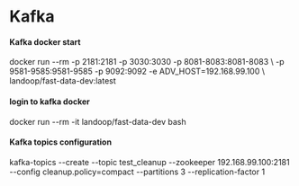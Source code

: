 # Kafka
<h4> Kafka docker start </h4> 
docker run --rm -p 2181:2181 -p 3030:3030 -p 8081-8083:8081-8083 \
         -p 9581-9585:9581-9585 -p 9092:9092 -e ADV_HOST=192.168.99.100 \
          landoop/fast-data-dev:latest
<h4> login to kafka docker </h4> 
docker run --rm -it landoop/fast-data-dev bash

<h4> Kafka topics configuration </h4> 
kafka-topics --create --topic test_cleanup --zookeeper 192.168.99.100:2181 --config cleanup.policy=compact --partitions 3 --replication-factor 1
